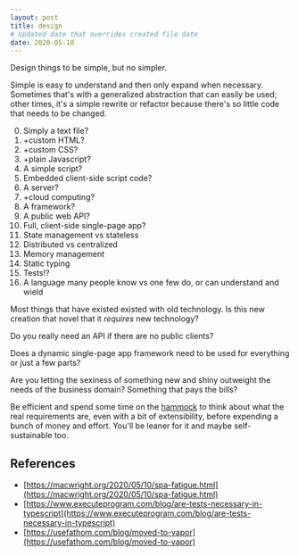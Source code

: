 ```yaml
---
layout: post
title: design
# Updated date that overrides created file date
date: 2020-05-10
---
```


Design things to be simple,
but no simpler. 

Simple is easy to understand
and then only expand when necessary. 
Sometimes that's with a generalized abstraction
that can easily be used;
other times,
it's a simple rewrite
or refactor
because there's so little code 
that needs to be changed.

0. Simply a text file?
0. +custom HTML?
0. +custom CSS?
0. +plain Javascript?
0. A simple script?
0. Embedded client-side script code?
0. A server?
0. +cloud computing?
0. A framework?
0. A public web API?
0. Full, client-side single-page app?
0. State management vs stateless
0. Distributed vs centralized
0. Memory management
0. Static typing
0. Tests!?
0. A language many people know vs one few do, or can understand and wield

Most things that have existed
existed with old technology. 
Is this new creation
that novel that it _requires_ new technology?

Do you really need an API
if there are no public clients?

Does a dynamic single-page app framework 
need to be used for everything
or just a few parts?

Are you letting the sexiness 
of something new and shiny
outweight the needs of the business domain?
Something that pays the bills?

Be efficient
and spend some time on the [hammock](https://github.com/matthiasn/talk-transcripts/blob/master/Hickey_Rich/HammockDrivenDev.md)
to think about what the real requirements are, 
even with a bit of extensibility,
before expending a bunch of money
and effort. 
You'll be leaner for it 
and maybe self-sustainable too. 

## References

* [https://macwright.org/2020/05/10/spa-fatigue.html](https://macwright.org/2020/05/10/spa-fatigue.html)
* [https://www.executeprogram.com/blog/are-tests-necessary-in-typescript](https://www.executeprogram.com/blog/are-tests-necessary-in-typescript)
* [https://usefathom.com/blog/moved-to-vapor](https://usefathom.com/blog/moved-to-vapor)
